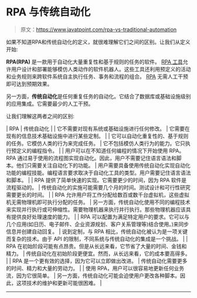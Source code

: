# RPA 与传统自动化

> 原文：<https://www.javatpoint.com/rpa-vs-traditional-automation>

如果不知道RPA和传统自动化的定义，就很难理解它们之间的区别。让我们从定义开始:

**RPA(RPA)** 是一款用于自动化大量重复性和基于规则的任务的软件。 [RPA 工具](https://www.javatpoint.com/rpa-tools)允许用户设计和部署能够模仿人类动作的软件机器人。这些工具还利用预定义的活动和业务规则来跨软件系统自主执行任务、事务和流程的组合。 [RPA](https://www.javatpoint.com/rpa) 无需人工干预即可达到预期效果。

另一方面，**传统自动化**是任何重复任务的自动化。它结合了数据库或基础设施级别的应用集成。它需要最少的人工干预。

让我们理解这两者之间的区别:

| RPA | 传统自动化 |
| 它不需要对现有系统或基础设施进行任何修改。 | 它需要在现有的信息技术基础设施中进行某些定制。 |
| 它可以自动化重复性的、基于规则的任务。它模仿人类的行为来完成任务。 | 它不包括模仿人类行为的能力。它只执行预定义的编程指令。 |
| 用户可以在不知道任何编程的情况下开始使用 RPA。RPA 通过易于使用的流程图实现自动化。因此，用户不需要记住语言语法和脚本。他们只需要关注自动化下的功能。 | 用户需要具备使用传统自动化实现自动化功能的编程技能。编程语言要求取决于自动化工具的类型。用户需要记住语言语法和脚本。 |
| RPA 提供了简单快速的实现。它需要更少的时间，因为 RPA 软件是流程驱动的。 | 传统自动化的实施可能需要几个月的时间。测试设计和可行性研究需要更长的时间。 |
| RPA 允许用户将工作分配给数百或数千台虚拟机，这些虚拟机无需物理机即可执行分配的任务。 | 另一方面，传统自动化使用不同的编程技术来实现并行执行或可伸缩性。需要物理机器来执行并行执行。那些物理机器应该具有提供良好处理速度的能力。 |
| RPA 可以配置为满足特定用户的要求。它可以与几个应用(如日历、电子邮件、企业资源规划、客户关系管理等)结合使用。)来同步信息并创建自动回复。 | 说到定制，与 RPA 相比，传统自动化被认为是一项关键而复杂的技术。由于 API 的限制，不同系统与传统自动化的集成是一个挑战。 |
| RPA 在初始阶段可能有点昂贵。但是从长远来看，它节省了大量的时间、金钱和精力。 | 传统自动化在初始阶段更便宜。然而，从长远来看，它的成本要高得多。 |
| RPA 是一个更有效的选择，因为它可以立即做出改进。 | 传统自动化需要更多的时间、精力和大量的劳动力。 |
| 使用 RPA，用户可以很容易地更新任何业务流，因为它很简单。 | 另一方面，传统自动化可能会迫使用户更改各种脚本。因此，这项技术的维护和更新可能很困难。 |

* * *